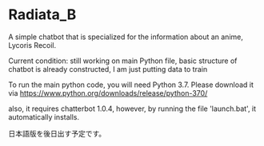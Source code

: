 # Radiata_B
A simple chatbot that is specialized for the information about an anime, Lycoris Recoil.

Current condition: still working on main Python file, basic structure of chatbot is already constructed, I am just putting data to train

To run the main python code, you will need Python 3.7.
Please download it via https://www.python.org/downloads/release/python-370/

also, it requires chatterbot 1.0.4, however, by running the file 'launch.bat', it automatically installs.

日本語版を後日出す予定です。
